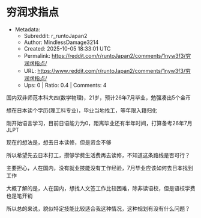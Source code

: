# 穷润求指点

- Metadata:
  - Subreddit: r_runtoJapan2
  - Author: MindlessDamage3214
  - Created: 2025-10-05 18:33:01 UTC
  - Permalink: https://reddit.com/r/runtoJapan2/comments/1nyw3f3/穷润求指点/
  - URL: https://www.reddit.com/r/runtoJapan2/comments/1nyw3f3/穷润求指点/
  - Ups: 0 | Ratio: 0.4 | Comments: 4


国内双非师范本科大四(数学物理)，21岁，预计26年7月毕业，勉强凑出5个金币

想在日本读个学历(理工科专业)，毕业当地找工，等年限入籍归化

刚开始语言学习，目前日语能力为0，距离毕业还有半年时间，打算备考26年7月JLPT

现在的想法是，想去日本读修，但是资金不够

所以希望先去日本打工，攒够学费生活费再去读修，不知道这条路线是否可行？

主要担心，人在国内，没有就业技能没有工作经验，7月毕业应该如何去日本找到工作

大概了解的是，人在国内，想找人文签工作比较困难，除非读语校，但是语校学费也是笔开销

所以总的来说，貌似特定技能比较适合我这种情况，这种规划有没有什么问题？

